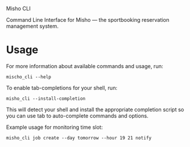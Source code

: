 Misho CLI

Command Line Interface for Misho — the sportbooking reservation management system.

# Usage

For more information about available commands and usage, run:

`mischo_cli --help`

To enable tab-completions for your shell, run:

`misho_cli --install-completion`

This will detect your shell and install the appropriate completion script so you can use tab to auto-complete commands and options.

Example usage for monitoring time slot:

`misho_cli job create --day tomorrow --hour 19 21 notify`
